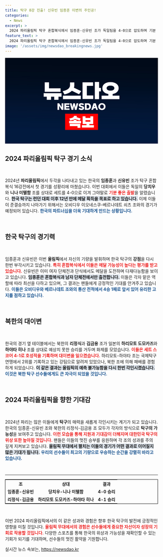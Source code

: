 ```yaml
---
title: 탁구 8강 진출! 신유빈 임종훈 이변의 주인공!
categories:
  - News
excerpt: >
  2024 파리올림픽 탁구 혼합복식에서 임종훈-신유빈 조가 독일팀을 4-0으로 압도하며 기분 좋은 첫 승을 거두었다. 그들의 다음 상대는 루마니아의 강자! 한국 탁구의 역사를 새롭게 쓸 수 있을까?
feature_text: >
  2024 파리올림픽 탁구 혼합복식에서 임종훈-신유빈 조가 독일팀을 4-0으로 압도하며 기분 좋은 첫 승을 거두었다. 그들의 다음 상대는 루마니아의 강자! 한국 탁구의 역사를 새롭게 쓸 수 있을까?
image: '/assets/img/newsdao_breakingnews.jpg'
---
```


<p><img src="/assets/img/newsdao_breakingnews.jpg" alt="ontimetimes 속보" /></p>

<h2 data-ke-size="size26">2024 파리올림픽 탁구 경기 소식</h2>

<p data-ke-size="size16">&nbsp;</p>

<p>2024년 <b>파리올림픽</b>에서 두각을 나타내고 있는 한국의 <b>임종훈</b>과 <b>신유빈</b> 조가 탁구 혼합복식 16강전에서 첫 경기를 성황리에 마쳤습니다. 이번 대회에서 이들은 독일의 <b>당치우</b>와 <b>니나 미텔함</b> 조를 상대로 세트를 4-0으로 이겨 그야말로 <b><span style="color: #ee2323;">기분 좋은 출발</span></b>을 알렸습니다. <b><span style="background-color: #21538527;">한국 탁구는 런던 대회 이후 12년 만에 메달 획득을 목표로 하고 있습니다.</span></b> 이제 이들이 준결승까지 나아가기 위해서는 오비디우 이오네스쿠-베르나데트 쇠츠 조와의 경기가 예정되어 있습니다. <b><span style="color: #1a5490;">한국의 파트너십을 더욱 기대하게 만드는 상황입니다.</span></b> </p>

<p data-ke-size="size16">&nbsp;</p>

<h2 data-ke-size="size26">한국 탁구의 경기력</h2>

<p data-ke-size="size16">&nbsp;</p>

<p>임종훈과 신유빈은 이번 <b>올림픽</b>에서 자신의 기량을 발휘하며 한국 탁구의 <b>강점</b>을 다시 한번 부각시키고 있습니다. <b><span style="color: #ee2323;">특히 혼합복식에서 이들은 메달 가능성이 높다는 평가를 받고 있습니다.</span></b> 신유빈은 이미 여자 단체전과 단식에서도 메달을 도전하며 다재다능함을 보이고 있습니다. <b><span style="background-color: #21538527;">임종훈은 혼합복식과 남자 단체전에서만 출전합니다.</span></b> 이들은 각자 맡은 역할에 따라 최선을 다하고 있으며, 그 결과는 팬들에게 긍정적인 기대를 안겨주고 있습니다. <b><span style="color: #1a5490;">이들은 오비디우와 베르나데트 조와의 통산 전적에서 4승 1패로 앞서 있어 유리한 고지를 점하고 있습니다.</span></b> </p>

<p data-ke-size="size16">&nbsp;</p>

<h2 data-ke-size="size26">북한의 대이변</h2>

<p data-ke-size="size16">&nbsp;</p>

<p>한국의 경기 옆 테이블에서는 북한의 <b>리정식</b>과 <b>김금용</b> 조가 일본의 <b>하리모토 도모카즈</b>와 <b>하야타 히나</b> 조를 상대로 예상치 못한 승리를 거두며 화제를 모았습니다. <b><span style="color: #ee2323;">이들은 세트 스코어 4-1로 호성적을 기록하며 대이변을 일으켰습니다.</span></b> 하리모토-하야타 조는 국제탁구연맹에서 2위를 기록하고 있는 강팀으로 알려져 있었으나, 북한 조에 의해 패배를 경험하게 되었습니다. <b><span style="background-color: #21538527;">이 같은 결과는 올림픽의 예측 불가능함을 다시 한번 각인시켰습니다.</span></b> <b><span style="color: #1a5490;">이것은 북한 탁구 선수들에게도 큰 자극이 되었을 것입니다.</span></b> </p>

<p data-ke-size="size16">&nbsp;</p>

<h2 data-ke-size="size26">2024 파리올림픽을 향한 기대감</h2>

<p data-ke-size="size16">&nbsp;</p>

<p>2024년 파리는 많은 이들에게 <b>탁구</b>의 매력을 새롭게 각인시키는 계기가 되고 있습니다. 한국의 임종훈-신유빈 조와 북한의 리정식-김금용 조 모두가 각자의 방식으로 <b>탁구의 가능성</b>을 보여주고 있습니다. <b><span style="color: #ee2323;">이런 모습을 통해 지원과 기대감이 더해지며 대한민국 탁구의 위상 또한 높아질 것입니다.</span></b> 팬들은 이들의 멋진 승부를 응원하며 각 조의 성과를 주의 깊게 지켜보고 있습니다. <b><span style="background-color: #21538527;">올림픽 무대에서 펼치는 이들의 경기가 어떤 결과로 이어질지 많은 기대가 됩니다.</span></b> <b><span style="color: #1a5490;">우리의 선수들이 최고의 기량으로 우승하는 순간을 강렬히 바라고 있습니다.</span></b> </p>

<p data-ke-size="size16">&nbsp;</p> 

<hr>

<table style="border: 1px solid black; width: 100%;">
  <tr>
    <th style="text-align: center;"><b>조</b></th>
    <th style="text-align: center;"><b>상대</b></th>
    <th style="text-align: center;"><b>결과</b></th>
  </tr>
  <tr>
    <td style="text-align: center; height: 17px;"><b>임종훈-신유빈</b></td>
    <td style="text-align: center; height: 17px;"><b>당치우-니나 미텔함</b></td>
    <td style="text-align: center; height: 17px;"><b>4-0 승리</b></td>
  </tr>
  <tr>
    <td style="text-align: center; height: 17px;"><b>리정식-김금용</b></td>
    <td style="text-align: center; height: 17px;"><b>하리모토 도모카즈-하야타 히나</b></td>
    <td style="text-align: center; height: 17px;"><b>4-1 승리</b></td>
  </tr>
</table>

<p data-ke-size="size16">&nbsp;</p>

<p>이번 2024 파리올림픽에서의 이 같은 성과와 경험은 향후 한국 탁구의 발전에 긍정적인 영향을 미칠 것입니다. <b><span style="color: #ee2323;">올림픽 무대에서의 경험은 선수들에게 중요한 자산이자 성장의 기회로 작용할 것입니다.</span></b> 다양한 스포츠를 통해 한국의 위상과 가능성을 재확인할 수 있는 기회가 되기를 기대하며, 선수들의 멋진 활약을 기원합니다.</p>
실시간 뉴스 속보는, <a href="https://newsdao.kr" rel="dofollow">https://newsdao.kr</a>


